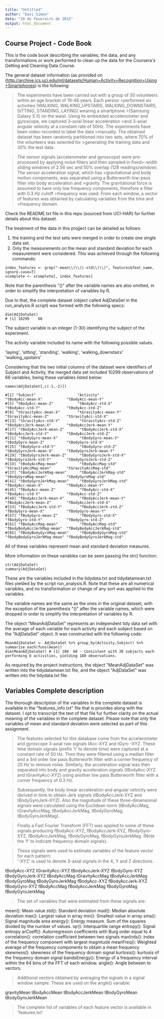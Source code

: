 ```yaml
---
title: "Untitled"
author: "Davi Simon"
date: "20 de fevereiro de 2015"
output: html_document
---
```


## Course Project - Code Book

This is the code book describing the variables, the data, and any transformations or work performed to clean up the data for the Coursera's Getting and Cleaning Data Course.

The general dataset information (as provided on (http://archive.ics.uci.edu/ml/datasets/Human+Activity+Recognition+Using+Smartphones) is the following:

>The experiments have been carried out with a group of 30 volunteers within an age bracket of 19-48 years. Each person   >performed six activities (WALKING, WALKING_UPSTAIRS, WALKING_DOWNSTAIRS, SITTING, STANDING, LAYING) wearing a smartphone   >(Samsung Galaxy S II) on the waist. Using its embedded accelerometer and gyroscope, we captured 3-axial linear acceleration >and 3-axial angular velocity at a constant rate of 50Hz. The experiments have been video-recorded to label the data >manually. The obtained dataset has been randomly partitioned into two sets, where 70% of the volunteers was selected for >generating the training data and 30% the test data.

>The sensor signals (accelerometer and gyroscope) were pre-processed by applying noise filters and then sampled in fixed>-width sliding windows of 2.56 sec and 50% overlap (128 readings/window). The sensor acceleration signal, which has >gravitational and body motion components, was separated using a Butterworth low-pass filter into body acceleration and >gravity. The gravitational force is assumed to have only low frequency components, therefore a filter with 0.3 Hz cutoff >frequency was used. From each window, a vector of features was obtained by calculating variables from the time and >frequency domain.

Check the README.txt file in this repo (sourced from UCI-HAR) for further details about this dataset. 

The treatment of the data in this projject can be detailed as follows:

1. the training and the test sets were merged in order to create one single data set.
2. Only the measurements on the mean and standard deviation for each measurement were considered. This was achieved through the following commands:

```{r}
index_features <- grep("-mean\\(\\)|-std\\(\\)", features$feat_name, ignore.case=T) 
xcomplete <- xcomplete[, index_features] 
```

Note that the parenthesis "()" after the variable names are also omitted, in order to simplify the interpretation 
 of variables by R.

Due to that, the complete dataset (object called AdjDataSet in the run_analysis.R script) was formed with the following specs: 

```{r}
dim(AdjDataSet)
# [1] 10299    68
```

The subject variable is an integer (1-30) identifying the subject of the experiment.

The activity variable included its name with the following possible values.

'laying',
'sitting',
'standing',
'walking',
'walking_downstairs'
'walking_upstairs'

Considering that the two initial columns of the dataset were identifiers of Subject and Activity, the merged data set included 10299 observations of 66 variables, being these variables listed below:

```{r}
names(AdjDataSet[,c(-1,-2)])

#[1] "Subject"                   "Activity"                  "tBodyAcc-mean-X"           "tBodyAcc-mean-Y"          
#[5] "tBodyAcc-mean-Z"           "tBodyAcc-std-X"            "tBodyAcc-std-Y"            "tBodyAcc-std-Z"           
#[9] "tGravityAcc-mean-X"        "tGravityAcc-mean-Y"        "tGravityAcc-mean-Z"        "tGravityAcc-std-X"        
#[13] "tGravityAcc-std-Y"         "tGravityAcc-std-Z"         "tBodyAccJerk-mean-X"       "tBodyAccJerk-mean-Y"      
#[17] "tBodyAccJerk-mean-Z"       "tBodyAccJerk-std-X"        "tBodyAccJerk-std-Y"        "tBodyAccJerk-std-Z"       
#[21] "tBodyGyro-mean-X"          "tBodyGyro-mean-Y"          "tBodyGyro-mean-Z"          "tBodyGyro-std-X"          
#[25] "tBodyGyro-std-Y"           "tBodyGyro-std-Z"           "tBodyGyroJerk-mean-X"      "tBodyGyroJerk-mean-Y"     
#[29] "tBodyGyroJerk-mean-Z"      "tBodyGyroJerk-std-X"       "tBodyGyroJerk-std-Y"       "tBodyGyroJerk-std-Z"      
#[33] "tBodyAccMag-mean"          "tBodyAccMag-std"           "tGravityAccMag-mean"       "tGravityAccMag-std"       
#[37] "tBodyAccJerkMag-mean"      "tBodyAccJerkMag-std"       "tBodyGyroMag-mean"         "tBodyGyroMag-std"         
#[41] "tBodyGyroJerkMag-mean"     "tBodyGyroJerkMag-std"      "fBodyAcc-mean-X"           "fBodyAcc-mean-Y"          
#[45] "fBodyAcc-mean-Z"           "fBodyAcc-std-X"            "fBodyAcc-std-Y"            "fBodyAcc-std-Z"           
#[49] "fBodyAccJerk-mean-X"       "fBodyAccJerk-mean-Y"       "fBodyAccJerk-mean-Z"       "fBodyAccJerk-std-X"       
#[53] "fBodyAccJerk-std-Y"        "fBodyAccJerk-std-Z"        "fBodyGyro-mean-X"          "fBodyGyro-mean-Y"         
#[57] "fBodyGyro-mean-Z"          "fBodyGyro-std-X"           "fBodyGyro-std-Y"           "fBodyGyro-std-Z"          
#[61] "fBodyAccMag-mean"          "fBodyAccMag-std"           "fBodyBodyAccJerkMag-mean"  "fBodyBodyAccJerkMag-std"  
#[65] "fBodyBodyGyroMag-mean"     "fBodyBodyGyroMag-std"      "fBodyBodyGyroJerkMag-mean" "fBodyBodyGyroJerkMag-std"
```

All of these variables represent mean and standard deviation measures. 

More information on these variables can be seen passing the str() function:

```{r}
str(AdjDataSet)
summary(AdjDataSet)
````

These are the variables included in the tidydata.txt and tidydatamean.txt files yielded by the script run_analysis.R. Note that these are all numerical variables, and no transformation or change of any sort was applied to the variables. 

The variable names are the same as the ones in the original dataset, with the exception of the parenthesis "()" after the variable names, which were dropped in order to simplify the interpretation of variables by R.

The object "MeanAdjDataSet" represents an independent tidy data set with the average of each variable for each activity and each subject based on the "AdjDataSet" object. It was constructed with the following code:

```{r}
MeanAdjDataSet <- AdjDataSet %>% group_by(Activity,Subject) %>% summarise_each(funs(mean))
dim(MeanAdjDataSet) # [1] 180  68 - Consistent with 30 subjects each performing 6 activities, yielding 180 observations.
```

As required by the project instructions, the object "MeanAdjDataSet" was written into the tidydatamean.txt file, and the object "AdjDataSet" was written into the tidydata.txt file.


## Variables Complete description


The thorough description of the variables in the complete dataset is available in the "features_info.txt" file that is provides along with the dataset. I opt to transcript the text of that file fur further clarity on the actual meaning of the variables in the complete dataset. Please note that only the variables of mean and standard deviation were selected as part of this assignment.  

> The features selected for this database come from the accelerometer and gyroscope 3-axial raw signals tAcc-XYZ and tGyro -XYZ. These time domain signals (prefix 't' to denote time) were captured at a constant rate of 50 Hz. Then they were filtered using a median filter and a 3rd order low pass Butterworth filter with a corner frequency of 20 Hz to remove noise. Similarly, the acceleration signal was then separated into body and gravity acceleration signals (tBodyAcc-XYZ and tGravityAcc-XYZ) using another low pass Butterworth filter with a corner frequency of 0.3 Hz. 

> Subsequently, the body linear acceleration and angular velocity were derived in time to obtain Jerk signals (tBodyAccJerk-XYZ and tBodyGyroJerk-XYZ). Also the magnitude of these three-dimensional signals were calculated using the Euclidean norm (tBodyAccMag, tGravityAccMag, tBodyAccJerkMag, tBodyGyroMag, tBodyGyroJerkMag). 

> Finally a Fast Fourier Transform (FFT) was applied to some of these signals producing fBodyAcc-XYZ, fBodyAccJerk-XYZ, fBodyGyro-XYZ, fBodyAccJerkMag, fBodyGyroMag, fBodyGyroJerkMag. (Note the 'f' to indicate frequency domain signals). 

> These signals were used to estimate variables of the feature vector for each pattern:  
'-XYZ' is used to denote 3-axial signals in the X, Y and Z directions.

 tBodyAcc-XYZ
 tGravityAcc-XYZ
 tBodyAccJerk-XYZ
 tBodyGyro-XYZ
 tBodyGyroJerk-XYZ
 tBodyAccMag
 tGravityAccMag
 tBodyAccJerkMag
 tBodyGyroMag
 tBodyGyroJerkMag
 fBodyAcc-XYZ
 fBodyAccJerk-XYZ
 fBodyGyro-XYZ
 fBodyAccMag
 fBodyAccJerkMag
 fBodyGyroMag
 fBodyGyroJerkMag

> The set of variables that were estimated from these signals are: 

 mean(): Mean value
 std(): Standard deviation
 mad(): Median absolute deviation 
 max(): Largest value in array
 min(): Smallest value in array
 sma(): Signal magnitude area
 energy(): Energy measure. Sum of the squares divided by the number of values. 
 iqr(): Interquartile range 
 entropy(): Signal entropy
 arCoeff(): Autorregresion coefficients with Burg order equal to 4
 correlation(): correlation coefficient between two signals
 maxInds(): index of the frequency component with largest magnitude
 meanFreq(): Weighted average of the frequency components to obtain a mean frequency
 skewness(): skewness of the frequency domain signal 
 kurtosis(): kurtosis of the frequency domain signal 
 bandsEnergy(): Energy of a frequency interval within the 64 bins of the FFT of each window.
 angle(): Angle between to vectors.

> Additional vectors obtained by averaging the signals in a signal window sample. These are used on the angle() variable:

 gravityMean
 tBodyAccMean
 tBodyAccJerkMean
 tBodyGyroMean
 tBodyGyroJerkMean

> The complete list of variables of each feature vector is available in 'features.txt'
